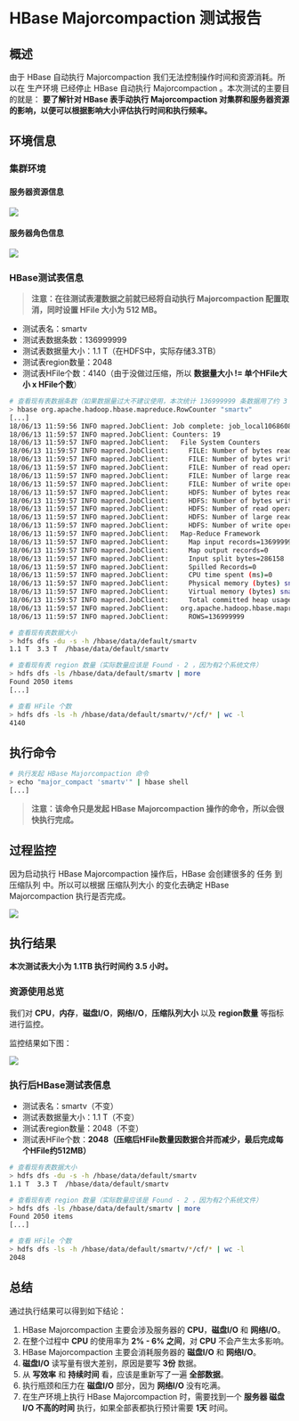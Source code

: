 # HBase Majorcompaction 测试报告

## 概述

由于 HBase 自动执行 Majorcompaction 我们无法控制操作时间和资源消耗。所以在 生产环境 已经停止 HBase 自动执行 Majorcompaction 。本次测试的主要目的就是： **要了解针对 HBase 表手动执行 Majorcompaction 对集群和服务器资源的影响，以便可以根据影响大小评估执行时间和执行频率。**

## 环境信息

### 集群环境

#### 服务器资源信息

![](assets/markdown-img-paste-20180614145251788.png)

#### 服务器角色信息

![](assets/markdown-img-paste-20180614145329204.png)

### HBase测试表信息

> **注意：在往测试表灌数据之前就已经将自动执行 Majorcompaction 配置取消，同时设置 HFile 大小为 512 MB。**

- 测试表名：smartv
- 测试表数据条数：136999999
- 测试表数据量大小：1.1 T（在HDFS中，实际存储3.3TB）
- 测试表region数量：2048
- 测试表HFile个数：4140（由于没做过压缩，所以 **数据量大小 != 单个HFile大小 x HFile个数**）

```bash
# 查看现有表数据条数（如果数据量过大不建议使用，本次统计 136999999 条数据用了约 3 - 4个小时）
> hbase org.apache.hadoop.hbase.mapreduce.RowCounter "smartv"
[...]
18/06/13 11:59:56 INFO mapred.JobClient: Job complete: job_local1068608155_0001
18/06/13 11:59:57 INFO mapred.JobClient: Counters: 19
18/06/13 11:59:57 INFO mapred.JobClient:   File System Counters
18/06/13 11:59:57 INFO mapred.JobClient:     FILE: Number of bytes read=64271033583
18/06/13 11:59:57 INFO mapred.JobClient:     FILE: Number of bytes written=52348672000
18/06/13 11:59:57 INFO mapred.JobClient:     FILE: Number of read operations=0
18/06/13 11:59:57 INFO mapred.JobClient:     FILE: Number of large read operations=0
18/06/13 11:59:57 INFO mapred.JobClient:     FILE: Number of write operations=0
18/06/13 11:59:57 INFO mapred.JobClient:     HDFS: Number of bytes read=0
18/06/13 11:59:57 INFO mapred.JobClient:     HDFS: Number of bytes written=0
18/06/13 11:59:57 INFO mapred.JobClient:     HDFS: Number of read operations=0
18/06/13 11:59:57 INFO mapred.JobClient:     HDFS: Number of large read operations=0
18/06/13 11:59:57 INFO mapred.JobClient:     HDFS: Number of write operations=0
18/06/13 11:59:57 INFO mapred.JobClient:   Map-Reduce Framework
18/06/13 11:59:57 INFO mapred.JobClient:     Map input records=136999999
18/06/13 11:59:57 INFO mapred.JobClient:     Map output records=0
18/06/13 11:59:57 INFO mapred.JobClient:     Input split bytes=286158
18/06/13 11:59:57 INFO mapred.JobClient:     Spilled Records=0
18/06/13 11:59:57 INFO mapred.JobClient:     CPU time spent (ms)=0
18/06/13 11:59:57 INFO mapred.JobClient:     Physical memory (bytes) snapshot=0
18/06/13 11:59:57 INFO mapred.JobClient:     Virtual memory (bytes) snapshot=0
18/06/13 11:59:57 INFO mapred.JobClient:     Total committed heap usage (bytes)=531502202880
18/06/13 11:59:57 INFO mapred.JobClient:   org.apache.hadoop.hbase.mapreduce.RowCounter$RowCounterMapper$Counters
18/06/13 11:59:57 INFO mapred.JobClient:     ROWS=136999999

# 查看现有表数据大小
> hdfs dfs -du -s -h /hbase/data/default/smartv
1.1 T  3.3 T  /hbase/data/default/smartv

# 查看现有表 region 数量（实际数量应该是 Found - 2 ，因为有2个系统文件）
> hdfs dfs -ls /hbase/data/default/smartv | more
Found 2050 items
[...]

# 查看 HFile 个数
> hdfs dfs -ls -h /hbase/data/default/smartv/*/cf/* | wc -l
4140
```

## 执行命令

```bash
# 执行发起 HBase Majorcompaction 命令
> echo "major_compact 'smartv'" | hbase shell
[...]
```

> **注意：该命令只是发起 HBase Majorcompaction 操作的命令，所以会很快执行完成。**

## 过程监控

因为启动执行 HBase Majorcompaction 操作后，HBase 会创建很多的 任务 到 压缩队列 中。所以可以根据 压缩队列大小 的变化去确定 HBase Majorcompaction 执行是否完成。

![](assets/markdown-img-paste-20180614152712582.png)

## 执行结果

**本次测试表大小为 1.1TB 执行时间约 3.5 小时。**

### 资源使用总览

我们对 **CPU**，**内存**，**磁盘I/O**，**网络I/O**，**压缩队列大小** 以及 **region数量** 等指标进行监控。

监控结果如下图：

![](assets/markdown-img-paste-20180614152338706.png)

### 执行后HBase测试表信息

- 测试表名：smartv（不变）
- 测试表数据量大小：1.1 T（不变）
- 测试表region数量：2048（不变）
- 测试表HFile个数：**2048（压缩后HFile数量因数据合并而减少，最后完成每个HFile约512MB）**

```bash
# 查看现有表数据大小
> hdfs dfs -du -s -h /hbase/data/default/smartv
1.1 T  3.3 T  /hbase/data/default/smartv

# 查看现有表 region 数量（实际数量应该是 Found - 2 ，因为有2个系统文件）
> hdfs dfs -ls /hbase/data/default/smartv | more
Found 2050 items
[...]

# 查看 HFile 个数
> hdfs dfs -ls -h /hbase/data/default/smartv/*/cf/* | wc -l
2048
```

## 总结

通过执行结果可以得到如下结论：

1. HBase Majorcompaction 主要会涉及服务器的 **CPU**，**磁盘I/O** 和 **网络I/O**。
2. 在整个过程中 **CPU** 的使用率为 **2% - 6% 之间**，对 **CPU** 不会产生太多影响。
3. HBase Majorcompaction 主要会消耗服务器的 **磁盘I/O** 和 **网络I/O**。
4. **磁盘I/O** 读写量有很大差别，原因是要写 **3份** 数据。
5. 从 **写效率** 和 **持续时间** 看，应该是重新写了一遍 **全部数据**。
6. 执行瓶颈和压力在 **磁盘I/O** 部分，因为 **网络I/O** 没有吃满。
7. 在生产环境上执行 HBase Majorcompaction 时，需要找到一个 **服务器 磁盘I/O 不高的时间** 执行，如果全部表都执行预计需要 **1天** 时间。
